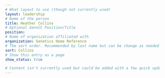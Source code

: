 ```yaml
---
# What layout to use (though not currently used)
layout: leadership
# Name of the person
title: Heather Collins
# Optional GennCC Position/Title
position:
# Name of organization affiliated with
organization: Genetics Home Reference
# The sort order. Recommended by last name but can be change as needed
sort: Collins
# Show this entry as a page
show_status: true

# Content isn't currently used but could be added with a few quick updates if needed to allow for bios
---
```

